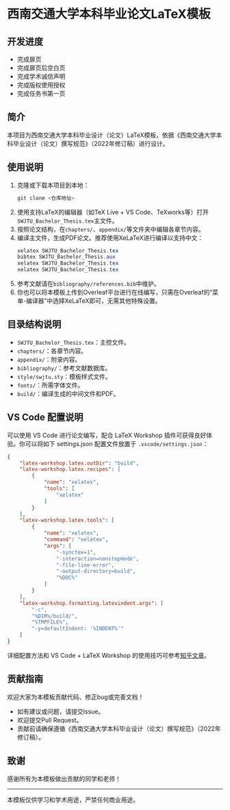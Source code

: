 # 西南交通大学本科毕业论文LaTeX模板

## 开发进度
- 完成扉页
- 完成扉页后空白页
- 完成学术诚信声明
- 完成版权使用授权
- 完成任务书第一页

## 简介
本项目为西南交通大学本科毕业设计（论文）LaTeX模板，依据《西南交通大学本科毕业设计（论文）撰写规范》（2022年修订稿）进行设计。

## 使用说明
1. 克隆或下载本项目到本地：
   ```powershell
   git clone <仓库地址>
   ```
2. 使用支持LaTeX的编辑器（如TeX Live + VS Code、TeXworks等）打开`SWJTU_Bachelor_Thesis.tex`主文件。
3. 按照论文结构，在`chapters/`、`appendix/`等文件夹中编辑各章节内容。
4. 编译主文件，生成PDF论文。推荐使用XeLaTeX进行编译以支持中文：
   ```powershell
   xelatex SWJTU_Bachelor_Thesis.tex
   bibtex SWJTU_Bachelor_Thesis.aux
   xelatex SWJTU_Bachelor_Thesis.tex
   xelatex SWJTU_Bachelor_Thesis.tex
   ```
5. 参考文献请在`bibliography/references.bib`中维护。
6. 你也可以将本模板上传到Overleaf平台进行在线编写，只需在Overleaf的“菜单-编译器”中选择XeLaTeX即可，无需其他特殊设置。

## 目录结构说明
- `SWJTU_Bachelor_Thesis.tex`：主控文件。
- `chapters/`：各章节内容。
- `appendix/`：附录内容。
- `bibliography/`：参考文献数据库。
- `style/swjtu.sty`：模板样式文件。
- `fonts/`：所需字体文件。
- `build/`：编译生成的中间文件和PDF。

## VS Code 配置说明
可以使用 VS Code 进行论文编写，配合 LaTeX Workshop 插件可获得良好体验。你可以将如下 settings.json 配置文件放置于 `.vscode/settings.json`：

```json
{
    "latex-workshop.latex.outDir": "build",
    "latex-workshop.latex.recipes": [
        {
            "name": "xelatex",
            "tools": [
                "xelatex"
            ]
        }
    ],
    "latex-workshop.latex.tools": [
        {
            "name": "xelatex",
            "command": "xelatex",
            "args": [
                "-synctex=1",
                "-interaction=nonstopmode",
                "-file-line-error",
                "-output-directory=build",
                "%DOC%"
            ]
        }
    ],
    "latex-workshop.formatting.latexindent.args": [
        "-c",
        "%DIR%/build/",
        "%TMPFILE%",
        "-y=defaultIndent: '%INDENT%'"
    ]
}
```

详细配置方法和 VS Code + LaTeX Workshop 的使用技巧可参考[知乎文章](https://zhuanlan.zhihu.com/p/382472221)。

## 贡献指南
欢迎大家为本模板贡献代码、修正bug或完善文档！
- 如有建议或问题，请提交Issue。
- 欢迎提交Pull Request。
- 贡献前请确保遵循《西南交通大学本科毕业设计（论文）撰写规范》（2022年修订稿）。

## 致谢
感谢所有为本模板做出贡献的同学和老师！

---
本模板仅供学习和学术用途，严禁任何商业用途。
